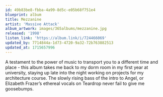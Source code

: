 ```yaml
---
id: 49b83be8-fbba-4a99-8d5c-e05b68f751e4
blueprint: album
title: Mezzanine
artist: 'Massive Attack'
album_artwork: images/365albums/mezzanine.jpg
released: '1998'
listen_link: 'https://album.link/i/724466069'
updated_by: 7714844a-1d73-4720-9a32-72b763882513
updated_at: 1715657996
---
```

A testament to the power of music to transport you to a different time and place - this album takes me back to my dorm room in my first year at university, staying up late into the night working on projects for my architecture course. The slowly rising bass of the intro to Angel, or Elizabeth Frazer’s ethereal vocals on Teardrop never fail to give me goosebumps.
